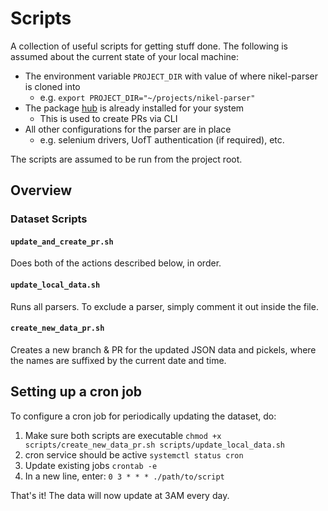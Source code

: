 # Scripts
A collection of useful scripts for getting stuff done. The following is assumed about the current state of your local machine:
- The environment variable `PROJECT_DIR` with value of where nikel-parser is cloned into
    - e.g. `export PROJECT_DIR="~/projects/nikel-parser"`
- The package [hub](https://github.com/github/hub) is already installed for your system
    - This is used to create PRs via CLI
- All other configurations for the parser are in place
    - e.g. selenium drivers, UofT authentication (if required), etc.

The scripts are assumed to be run from the project root.

## Overview

### Dataset Scripts
#### `update_and_create_pr.sh`
Does both of the actions described below, in order.

#### `update_local_data.sh`
Runs all parsers. To exclude a parser, simply comment it out inside the file.

#### `create_new_data_pr.sh`
Creates a new branch & PR for the updated JSON data and pickels, where the names are suffixed by the current date and time.

## Setting up a cron job
To configure a cron job for periodically updating the dataset, do:
1. Make sure both scripts are executable `chmod +x scripts/create_new_data_pr.sh scripts/update_local_data.sh`
2. cron service should be active `systemctl status cron`
3. Update existing jobs `crontab -e`
4. In a new line, enter: `0 3 * * * ./path/to/script`

That's it! The data will now update at 3AM every day.